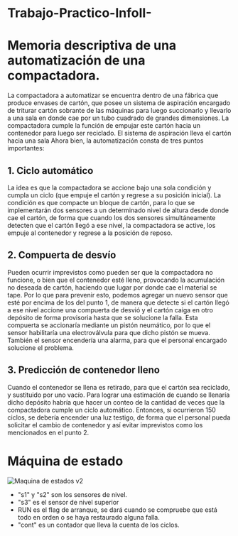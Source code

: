 # Trabajo-Practico-InfoII-

# Memoria descriptiva de una automatización de una compactadora.

La compactadora a automatizar se encuentra dentro de una fábrica que produce envases de cartón, que posee un sistema de aspiración encargado de triturar cartón sobrante de las máquinas para luego succionarlo y llevarlo a una sala en donde cae por un tubo cuadrado de grandes dimensiones. La compactadora cumple la función de empujar este cartón hacia un contenedor para luego ser reciclado. El sistema de aspiración lleva el cartón hacia una sala 
Ahora bien, la automatización consta de tres puntos importantes:

## 1. Ciclo automático
La idea es que la compactadora se accione bajo una sola condición y cumpla un ciclo (que empuje el cartón y regrese a su posición inicial). La condición es que compacte un bloque de cartón, para lo que se implementarán dos sensores a un determinado nivel de altura desde donde cae el cartón, de forma que cuando los dos sensores simultáneamente detecten que el cartón llegó a ese nivel, la compactadora se active, los empuje al contenedor y regrese a la posición de reposo.

## 2. Compuerta de desvío
Pueden ocurrir imprevistos como pueden ser que la compactadora no funcione, o bien que el contenedor esté lleno, provocando la acumulación no deseada de cartón, haciendo que lugar por donde cae el material se tape. Por lo que para prevenir esto, podemos agregar un nuevo sensor que esté por encima de los del punto 1, de manera que detecte si el cartón llegó a ese nivel accione una compuerta de desvió y el cartón caiga en otro depósito de forma provisoria hasta que se solucione la falla. Esta compuerta se accionaría mediante un pistón neumático, por lo que el sensor habilitaría una electroválvula para que dicho pistón se mueva. También el sensor encendería una alarma, para que el personal encargado solucione el problema.

## 3. Predicción de contenedor lleno
Cuando el contenedor se llena es retirado, para que el cartón sea reciclado, y sustituido por uno vacío. Para lograr una estimación de cuando se llenaría dicho depósito habría que hacer un conteo de la cantidad de veces que la compactadora cumple un ciclo automático. Entonces, si ocurrieron 150 ciclos, se debería encender una luz testigo, de forma que el personal pueda solicitar el cambio de contenedor y así evitar imprevistos como los mencionados en el punto 2.

# Máquina de estado

![Maquina de estados v2](https://github.com/user-attachments/assets/13a48c4f-bedd-4e28-9121-0e572b22883d)

- "s1" y "s2" son los sensores de nivel.
- "s3" es el sensor de nivel superior
- RUN es el flag de arranque, se dará cuando se compruebe que está todo en orden o se haya restaurado alguna falla.
- "cont" es un contador que lleva la cuenta de los ciclos.

